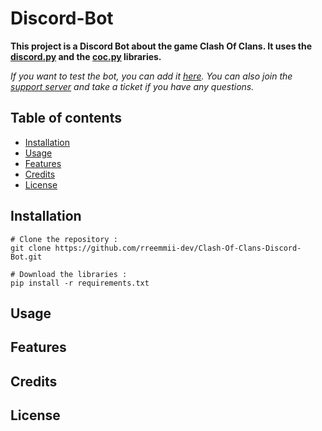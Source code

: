 # Discord-Bot

**This project is a Discord Bot about the game Clash Of Clans. It uses the [discord.py](https://github.com/Rapptz/discord.py) and the [coc.py](https://github.com/mathsman5133/coc.py) libraries.**

*If you want to test the bot, you can add it [here](https://discord.com/oauth2/authorize?client_id=704688212832026724&permissions=805825751&scope=applications.commands%20bot). You can also join the [support server](https://discord.gg/KQmstPw) and take a ticket if you have any questions.*

## Table of contents

-  [Installation](#installation)
-  [Usage](#usage)
-  [Features](#features)
-  [Credits](#credits)
-  [License](#license)

## Installation
```
# Clone the repository :
git clone https://github.com/rreemmii-dev/Clash-Of-Clans-Discord-Bot.git

# Download the libraries :
pip install -r requirements.txt
```

## Usage

## Features

## Credits

## License
